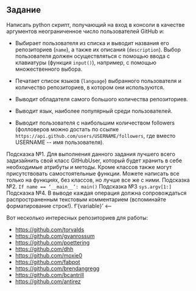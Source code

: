 ## Задание

Написать python скрипт, получающий на вход в консоли в качестве аргументов неограниченное число пользователей GitHub и:

* Выбирает пользователя из списка и выводит названия его репозиториев (```name```), а также их описания (```description```). Выбор пользователя должен осуществляться с помощью ввода с клавиатуры (функция ```input()```), например, с помощью множественного выбора.

* Печатает список языков (```language```) выбранного пользователя и количество репозиториев, в котором они используются.

* Выводит обладателя самого большого количества репозиториев.

* Выводит язык, наиболее популярный среди пользователей.

* Выводит пользователя с наибольшим количеством followers (фолловеров можно достать по ссылке ```https://api.github.com/users/USERNAME/followers```, где вместо USERNAME -- имя пользователя).

Подсказка №1.  Для выполнения данного задания лучшего всего задизайнить свой класс GitHubUser, который будет хранить в себе необходимые атрибуты и методы. Кроме классов также могут присутствовать самостоятельные функции. Можете написать все только на функциях, без классов, но лучше все же с ними.
Подсказка №2. ```If name == ‘__main__’: main()```
Подсказка №3 ```sys.argv[1:]```
Подсказка №4. В выводе каждая операция должна сопровождаться распространенным текстовым комментарием (вспоминайте форматирование строк!). f’{variable}’ <— 

Вот несколько интересных репозиториев для работы:
* https://github.com/torvalds
* https://github.com/gvanrossum
* https://github.com/poettering
* https://github.com/dhh
* https://github.com/moxie0
* https://github.com/fabpot
* https://github.com/brendangregg
* https://github.com/bcantrill
* https://github.com/antirez
